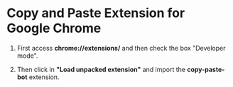 # Copy and Paste Extension for Google Chrome

1. First access **chrome://extensions/** and then check the box "Developer mode".

2. Then click in **"Load unpacked extension"** and import the **copy-paste-bot** extension.
